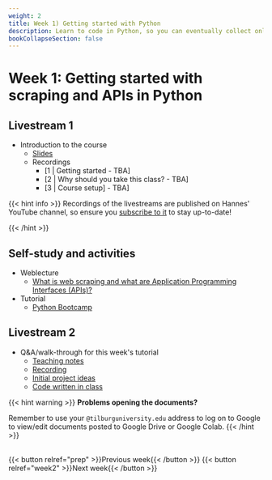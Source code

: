 ```yaml
---
weight: 2
title: Week 1) Getting started with Python
description: Learn to code in Python, so you can eventually collect online data using web scraping and APIs.
bookCollapseSection: false
---
```


# Week 1: Getting started with scraping and APIs in Python

## Livestream 1
- Introduction to the course
  - [Slides](slides.html)<!-- add link ([re-watch](https://youtu.be/b3Fiq3mrsb4))<!-- add zoom link-->
  - Recordings
    - [1 | Getting started - TBA]
    - [2 | Why should you take this class? - TBA]
    - [3 | Course setup] - TBA]

<!---
    - [1 | getting started](https://youtu.be/NhkGSFVHPOE)
    - [2 | why should you take this class?](https://youtu.be/P0pKMkiceGk)
    - [3 | course setup](https://youtu.be/IUHtZDAN3kQ)
-->

{{< hint info >}}
Recordings of the livestreams are published on Hannes' YouTube channel, so ensure you [subscribe to it](http://www.youtube.com/c/hannesdatta?sub_confirmation=1) to stay up-to-date!

{{< /hint >}}

<!--- Recognizing research and business opportunities from web data-->

## Self-study and activities

- Weblecture
  - [What is web scraping and what are Application Programming Interfaces (APIs)?](https://videocollege.uvt.nl/Mediasite/Play/41afff385bd74db2af5fb8507350ea521d)
- Tutorial
  - [Python Bootcamp](docs/tutorials/pythonbootcamp)

<!--
- Workflow for collecting online data (Tutorial)
  - [Overview](docs/tutorials/workflow/overview.md)
  - [Opportunity Identification](docs/tutorials/workflow/opportunities.md)
-->

## Livestream 2
- Q&A/walk-through for this week's tutorial
  - [Teaching notes](livestream2)
  - [Recording](https://youtu.be/eqaI9XVPVFA)
  - [Initial project ideas](https://docs.google.com/document/d/1hDnIYOrwMgs_L5PsxvAaY-cLiCzb9V6enBSatjsIElY/edit)
  - [Code written in class](https://colab.research.google.com/drive/1Uo0tEax_Q2G7hEvVZFcOQACctM1-94ug?usp=sharing)

{{< hint warning >}}
__Problems opening the documents?__

Remember to use your `@tilburguniversity.edu` address to log on to Google to view/edit documents posted to Google Drive or Google Colab.
{{< /hint >}}

<!--
- Generate ideas for academic research
- Practice questions for "Web data retrieval for dummies"
- Exploration of business and research ideas
- Initial group formation for team projects

-->

<br>
{{< button relref="prep" >}}Previous week{{< /button >}}
{{< button relref="week2" >}}Next week{{< /button >}}


<!--  - Any remaining questions, please post them by DEADLINE on XXXX-->

<!--
- Reading: Web scraping workflow

- Self-study
  - Readings
    - Web scraping article Hannes/Johannes/Abhi/Andrew
    - Ethics in scraping and APIs

  - Video: Assessing research fit of web scraping and APIs [recorded]


- Self study
  - sdasd
    - data enrichment (e.g., ML APIs)
    - data collection and intelligence (e.g., search; chartmetric)
    - market research (e.g., pricewatch)

-->




<!-- Hybrid teams
-->

<!--(Module 1b: Legality and Terms of Use
paper? advice?))-->
